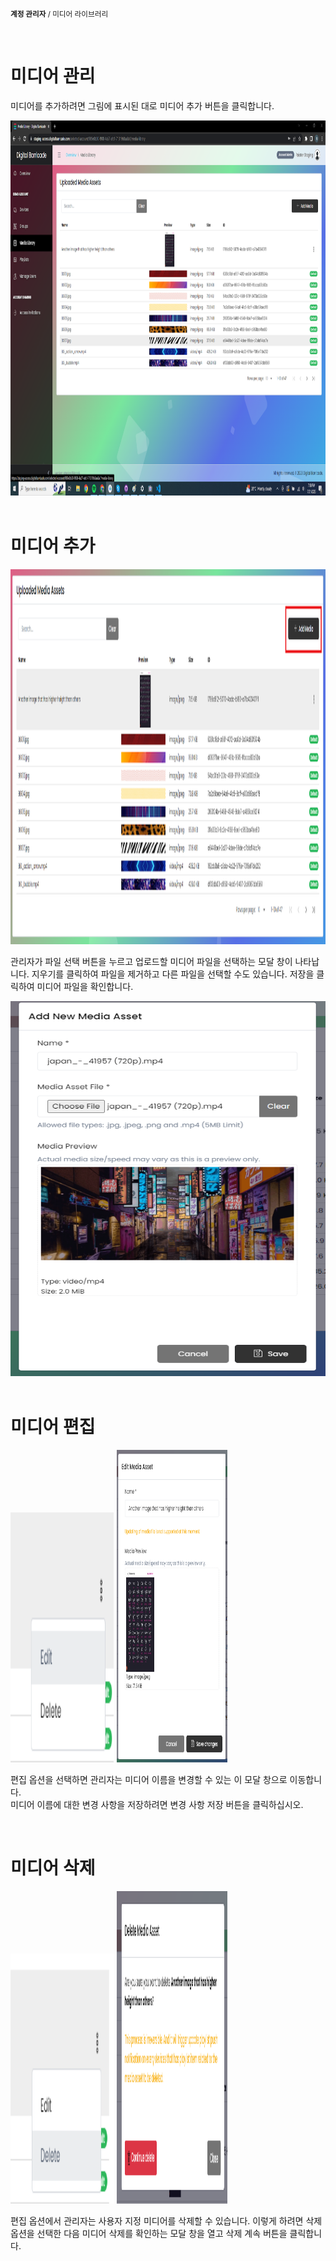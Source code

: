 <small><b>계정 관리자</b> / 미디어 라이브러리</small>

<br />
<h1>미디어 관리</h1>
<div class="description">
    <p>
        미디어를 추가하려면 그림에 표시된 대로 미디어 추가 버튼을 클릭합니다.
    </p>
    <img src="/images/image311.png" alt="uploaded_media_assets" width="100%" height="600">
</div>

<br />
<h1>미디어 추가</h1>
<div class="description">
    <img src="/images/image312.png" alt="add_media_assets" width="100%" height="600">
     <p>
        관리자가 파일 선택 버튼을 누르고 업로드할 미디어 파일을 선택하는 모달 창이 나타납니다. 지우기를 클릭하여 파일을 제거하고 다른 파일을 선택할 수도 있습니다. 저장을 클릭하여 미디어 파일을 확인합니다.
    </p>
    <img src="/images/image313.png" alt="add_media_assets" width="700" height="600">
</div>

<br />
<h1>미디어 편집</h1>
<div class="description">
    <img src="/images/image314.png" alt="add_media_assets" width="33%" height="400">
    <img src="/images/image315.png" alt="add_media_assets" width="35%" height="500">
     <p>
        편집 옵션을 선택하면 관리자는 미디어 이름을 변경할 수 있는 이 모달 창으로 이동합니다.
    <br />
        미디어 이름에 대한 변경 사항을 저장하려면 변경 사항 저장 버튼을 클릭하십시오.
    </p>
</div>

<br />
<h1>미디어 삭제</h1>
<div class="description">
    <img src="/images/image316.png" alt="add_media_assets" width="33%" height="400">
    <img src="/images/image317.png" alt="add_media_assets" width="35%" height="500">
     <p>
       편집 옵션에서 관리자는 사용자 지정 미디어를 삭제할 수 있습니다. 이렇게 하려면 삭제 옵션을 선택한 다음 미디어 삭제를 확인하는 모달 창을 열고 삭제 계속 버튼을 클릭합니다.
    </p>
</div>

